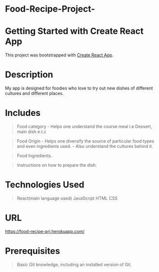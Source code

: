 # Food-Recipe-Project-


# Getting Started with Create React App

This project was bootstrapped with [Create React App](https://github.com/facebook/create-react-app).

# Description

My app is designed for foodies who love to try out new dishes of different cultures and different places.

# Includes 

> Food category - Helps one understand the course meal i.e Dessert, main dish e.t.c

>Food Origin - Helps one diversify the source of particular food types and even ingredients used. 
             - Also understand the cultures behind it.

>Food Ingredients.

>Instructions on how to prepare the dish.

# Technologies Used

 >React(main language used)
 >JavaScript
 >HTML
 >CSS

# URL

https://food-recipe-prj.herokuapp.com/


# Prerequisites

>Basic Git knowledge, including an installed version of Git.



